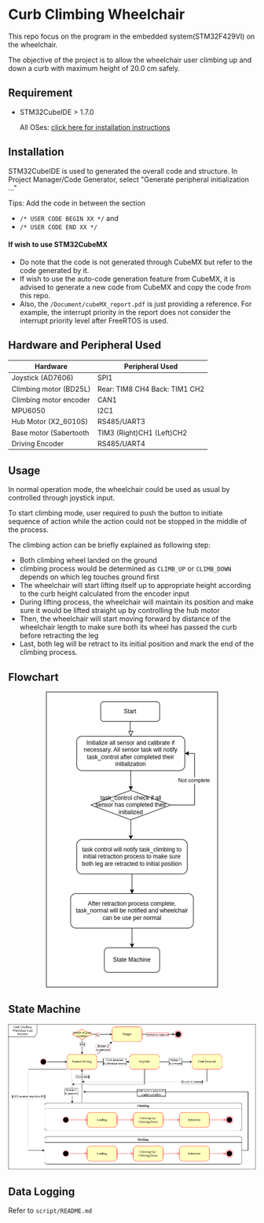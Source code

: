 # Curb Climbing Wheelchair

This repo focus on the program  in the embedded system(STM32F429VI) on the wheelchair.

The objective of the project is to allow the wheelchair user climbing up and down a curb with maximum height of 20.0 cm safely.

## Requirement
- STM32CubeIDE > 1.7.0
  
  All OSes: [click here for installation instructions](https://www.st.com/en/development-tools/stm32cubeide.html)


## Installation
STM32CubeIDE is used to generated the overall code and structure.
In Project Manager/Code Generator, select "Generate peripheral initialization ..."

Tips: Add the code in between the section 
- `/* USER CODE BEGIN XX */` and 
- `/* USER CODE END XX */`

#### If wish to use STM32CubeMX
- Do note that the code is not generated through CubeMX but refer to the code generated by it.
- If wish to use the auto-code generation feature from CubeMX, it is advised to generate a new code from CubeMX and copy the code from this repo. 
- Also, the `/Document/cubeMX_report.pdf` is just providing a reference. For example, the interrupt priority in the report does not consider the interrupt priority level after FreeRTOS is used. 

## Hardware and Peripheral Used
| Hardware | Peripheral Used |
| --- | ----------- |
| Joystick (AD7606) | SPI1 | 
| Climbing motor (BD25L) | Rear: TIM8 CH4  Back: TIM1 CH2 |
| Climbing motor encoder | CAN1| 
| MPU6050 | I2C1 | 
| Hub Motor (X2_6010S) | RS485/UART3 | 
| Base motor (Sabertooth | TIM3 (Right)CH1  (Left)CH2| 
| Driving Encoder | RS485/UART4 |

## Usage
In normal operation mode, the wheelchair could be used as usual by controlled through joystick input.

To start climbing mode, user required to push the button to initiate sequence of action while the action could not be stopped in the middle of the process.

The climbing action can be briefly explained as following step:
- Both climbing wheel landed on the ground
-   climbing process would be determined as `CLIMB_UP` or `CLIMB_DOWN` depends on which leg touches ground first
- The wheelchair will start lifting itself up to appropriate height according to the curb height calculated from the encoder input
- During lifting process, the wheelchair will maintain its position and make sure it would be lifted straight up by controlling the hub motor
- Then, the wheelchair will start moving forward by distance of the wheelchair length to make sure both its wheel has passed the curb before retracting the leg
- Last, both leg will be retract to its initial position and mark the end of the climbing process.

## Flowchart
<p align="center">
  <img src="/image/Flowchart.png">
</p>

## State Machine
<p align="center">
  <img src="/image/StateMachine-WithDocking.drawio.png">
</p>

## Data Logging
Refer to `script/README.md`
